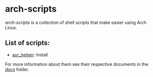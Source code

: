 # arch-scripts
*arch-scripts* is a collection of shell scripts that make easier using Arch Linux.

## List of scripts:
- [aur_helper](/scripts/aur_helper):  Install 

For more information about them see their respective documents in the [*docs*](/docs) folder.
<!--stackedit_data:
eyJoaXN0b3J5IjpbLTE3NTM2MTc1ODcsLTE5ODk1ODEyMzIsMT
I3NTI3ODg3MF19
-->